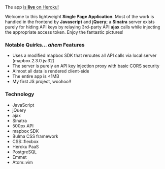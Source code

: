 The app [is **live** on Heroku!](http://stormy-beach-93992.herokuapp.com/)

Welcome to this lightweight **Single Page Application**. Most of the work is handled in the frontend by **Javascript** and **jQuery**; a **Sinatra** server exists purely for hiding API keys by relaying 3rd-party API **ajax** calls while injecting the appropriate access token. Enjoy the fantastic pictures!

### Notable Quirks... *ahem* Features

  - Uses a modified mapbox SDK that reroutes all API calls via local server (mapbox.2.3.0.js:32)
  - The server is purely an API key injection proxy with basic CORS security
  - Almost all data is rendered client-side
  - The entire app is <1MB
  - My first JS project, woohoo!!

### Technology

  - JavaScript
  - jQuery
  - ajax
  - Sinatra
  - 500px API
  - mapbox SDK
  - Bulma CSS framework
  - CSS::flexbox
  - Heroku PaaS
  - PostgreSQL
  - Emmet
  - Atom::vim

